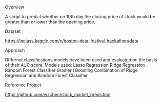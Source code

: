 Overview

A script to predict whether on 10th day the closing price of stock would be greater than or lower than the opening price.

Dataset

https://inclass.kaggle.com/c/boston-data-festival-hackathon/data

Approach

Differnet classifications models have been used and evaluated on the basis of their AUC score.
Models used:
Lasso Regression
Ridge Regression
Random Forest Classifier
Gradient Boosting
Combination of Ridge Regression and Random Forest Classifier

Reference Project

https://github.com/wzchen/stock_market_prediction
